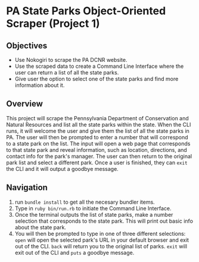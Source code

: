 # PA State Parks Object-Oriented Scraper (Project 1)

## Objectives
- Use Nokogiri to scrape the PA DCNR website.
- Use the scraped data to create a Command Line Interface where the user can return a list of all the state parks.
- Give user the option to select one of the state parks and find more information about it.

## Overview

This project will scrape the Pennsylvania Department of Conservation and Natural Resources and list all the state parks within the state. When the CLI runs, it will welcome the user and give them the list of all the state parks in PA. The user will then be prompted to enter a number that will correspond to a state park on the list. The input will open a web page that corresponds to that state park and reveal information, such as location, directions, and contact info for the park's manager. The user can then return to the original park list and select a different park. Once a user is finished, they can `exit` the CLI and it will output a goodbye message.

## Navigation

1. run `bundle install` to get all the necesary bundler items.
2. Type in `ruby bin/run.rb` to initiate the Command Line Interface.
3. Once the terminal outputs the list of state parks, make a number selection that corresponds to the state park. This will print out basic info about the state park.
4. You will then be prompted to type in one of three different selections:
`open` will open the selected park's URL in your default browser and exit out of the CLI.
`back` will return you to the original list of parks.
`exit` will exit out of the CLI and `puts` a goodbye message.